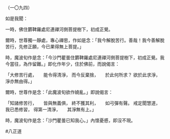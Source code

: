 （一〇九四）

如是我聞：

一時，佛住欝鞞羅處尼連禪河側菩提樹下，初成正覺。

爾時，世尊獨一靜處，專心禪思，作如是念：「我今解脫苦行。善哉！我今善解脫苦行，先修正願，今已果得無上菩提。」

時，魔波旬作是念：「今沙門瞿曇住欝鞞羅處尼連禪河側菩提樹下，初成正覺。我今當往，為作留難。」即化作年少，住於佛前，而說偈言：

「大修苦行處，　　能令得清淨，
而今反棄捨，　　於此何所求？
欲於此求淨，　　淨亦無由得。」

爾時，世尊作是念：「此魔波旬欲作嬈亂。」即說偈言：

「知諸修苦行，　　皆與無義俱，
終不獲其利，　　如弓彈有聲。
戒定聞慧道，　　我已悉修習，
得第一清淨，　　其淨無有上。」

時，魔波旬作是念：「沙門瞿曇已知我心。」內懷憂慼，即沒不現。






#八正道
